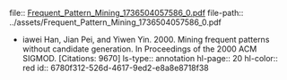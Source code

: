 file:: [Frequent_Pattern_Mining_1736504057586_0.pdf](../assets/Frequent_Pattern_Mining_1736504057586_0.pdf)
file-path:: ../assets/Frequent_Pattern_Mining_1736504057586_0.pdf

- iawei Han, Jian Pei, and Yiwen Yin. 2000. Mining frequent patterns without candidate generation. In Proceedings of the 2000 ACM SIGMOD. [Citations: 9670]
  ls-type:: annotation
  hl-page:: 20
  hl-color:: red
  id:: 6780f312-526d-4617-9ed2-e8a8e8718f38